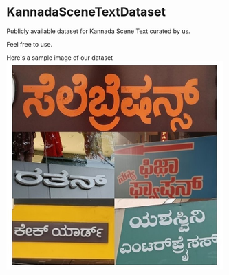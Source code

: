 # KannadaSceneTextDataset

Publicly available dataset for Kannada Scene Text curated by us.

Feel free to use.

Here's a sample image of our dataset
![](https://github.com/Anoshor/KannadaSceneTextDataset/blob/main/sample.jpg)
